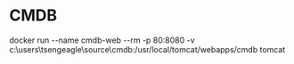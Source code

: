 # CMDB

 docker run --name cmdb-web --rm -p 80:8080 -v c:\users\tsengeagle\source\cmdb:/usr/local/tomcat/webapps/cmdb tomcat